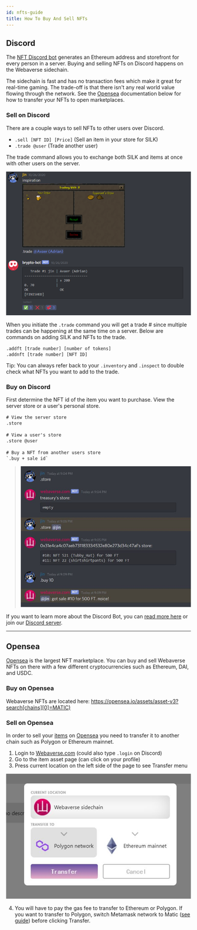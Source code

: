 ```yaml
---
id: nfts-guide 
title: How To Buy And Sell NFTs 
---
```



## Discord



The [NFT Discord bot](https://webaverse.com/discordbot) generates an Ethereum address and storefront for every person in a server. Buying and selling NFTs on Discord happens on the Webaverse sidechain.

The sidechain is fast and has no transaction fees which make it great for real-time gaming. The trade-off is that there isn't any real world value flowing through the network. See the [Opensea](/docs/market/nfts-guide#opensea) documentation below for how to transfer your NFTs to open marketplaces.



### Sell on Discord

There are a couple ways to sell NFTs to other users over Discord.

- `.sell [NFT ID] [Price]`  (Sell an item in your store for SILK)
- `.trade @user` (Trade another user)

The trade command allows you to exchange both SILK and items at once with other users on the server.

![trade window](/img/trade.png)

When you initiate the `.trade` command you will get a trade # since multiple trades can be happening at the same time on a server. Below are commands on adding SILK and NFTs to the trade.

```
.addft [trade number] [number of tokens]
.addnft [trade number] [NFT ID]
```

Tip: You can always refer back to your `.inventory` and `.inspect` to double check what NFTs you want to add to the trade.

### Buy on Discord

First determine the NFT id of the item you want to purchase. View the server store or a user's personal store.

```
# View the server store
.store

# View a user's store
.store @user

# Buy a NFT from another users store
`.buy + sale id`
```

> ![](/img/store.jpg)



If you want to learn more about the Discord Bot, you can [read more here](../webaverse/discord-bot) or join our [Discord server](https://discord.gg/R5wqYhvv53).

---

## Opensea

[Opensea](https://opensea.io) is the largest NFT marketplace. You can buy and sell Webaverse NFTs on there with a few different cryptocurrencies such as Ethereum, DAI, and USDC.


### Buy on Opensea

Webaverse NFTs are located here: [https://opensea.io/assets/asset-v3?search[chains][0]=MATIC)](https://opensea.io/assets/asset-v3?search[chains][0]=MATIC)


### Sell on Opensea

In order to sell your [items](/webaverse/items) on [Opensea](https://opensea.io) you need to transfer it to another chain such as Polygon or Ethereum mainnet. 

1. Login to [Webaverse.com](https://webaverse.com/) (could also type `.login` on Discord)
2. Go to the item asset page (can click on your profile)
3. Press current location on the left side of the page to see Transfer menu

![](/img/xfer_chain.jpg)

4. You will have to pay the gas fee to transfer to Ethereum or Polygon. If you want to transfer to Polygon, switch Metamask network to Matic ([see guide](/docs/market/matic-guide)) before clicking Transfer.

